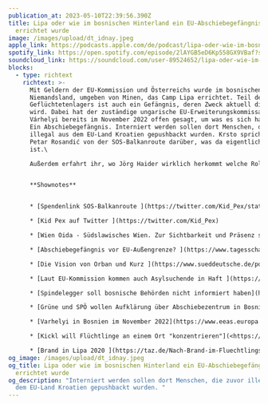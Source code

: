 ```yaml
---
publication_at: 2023-05-10T22:39:56.390Z
title: Lipa oder wie im bosnischen Hinterland ein EU-Abschiebegefängnis
  errichtet wurde
image: /images/upload/dt_idnay.jpeg
apple_link: https://podcasts.apple.com/de/podcast/lipa-oder-wie-im-bosnischen-hinterland-ein-eu-abschiebegef%C3%A4ngnis/id1170436903?i=1000612559586
spotify_link: https://open.spotify.com/episode/2lAYGB5eD6Kp558GX9VBaf?si=aa311e24efa44413
soundcloud_link: https://soundcloud.com/user-89524652/lipa-oder-wie-im-bosnischen-hinterland-ein-eu-abschiebegefangnis-errichtet-wurde?si=9927fca0c5e74af89e71ffb1e10f49a7&utm_source=clipboard&utm_medium=text&utm_campaign=social_sharing
blocks:
  - type: richtext
    richtext: >-
      Mit Geldern der EU-Kommission und Österreichs wurde im bosnischen
      Niemandsland, umgeben von Minen, das Camp Lipa errichtet. Teil des
      Geflüchtetenlagers ist auch ein Gefängnis, deren Zweck aktuell diskutiert
      wird. Dabei hat der zuständige ungarische EU-Erweiterungskommissar Olivér
      Várhelyi bereits im November 2022 offen gesagt, um was es sich handelt:
      Ein Abschiebegefängnis. Interniert werden sollen dort Menschen, die zuvor
      illegal aus dem EU-Land Kroatien gepushbackt wurden. Krsto spricht mit
      Petar Rosandić von der SOS-Balkanroute darüber, was da eigentlich los
      ist.\

      Außerdem erfahrt ihr, wo Jörg Haider wirklich herkommt welche Rolle der ehemalige österreichische Vizekanzler „Spindi“ und sein Institut in Lipa spielen und was „Beč oida“ eigentlich bedeutet. In diesem Sinne. Laku noć Evropa.


      **Shownotes**


      * [Spendenlink SOS-Balkanroute ](https://twitter.com/Kid_Pex/status/1656362053584470021)

      * [Kid Pex auf Twitter ](https://twitter.com/Kid_Pex)

      * [Wien Oida - Südslawisches Wien. Zur Sichtbarkeit und Präsenz südlawischer Sprachen und Kulturen im Wien der Gegenwart. ](https://slawistik.univie.ac.at/forschung/einzelansicht-publikationen/news/suedslawisches-wien-zur-sichtbarkeit-und-praesenz-suedslawischer-sprachen-und-kulturen-im-wien-der-geg-1/)

      * [Abschiebegefängnis vor EU-Außengrenze? ](https://www.tagesschau.de/ausland/europa/migration-internierung-bosnien-101.html)(Tagesschau) 

      * [Die Vision von Orban und Kurz ](https://www.sueddeutsche.de/politik/oesterreich-lipa-bosnien-fluechtlinge-migration-1.5824671)(Süddeutsche Zeitung) 

      * [Laut EU-Kommission kommen auch Asylsuchende in Haft ](https://www.derstandard.de/story/2000146100719/laut-eu-kommission-kommen-in-camp-lipa-auch-asylsuchende-in)(Standard) 

      * [Spindelegger soll bosnische Behörden nicht informiert haben](https://www.kleinezeitung.at/international/6278336/Fluechtlingscamp-Lipa_Kritik-an-Abschiebezentrum_Spindelegger) (Kleine Zeitung) 

      * [Grüne und SPÖ wollen Aufklärung über Abschiebezentrum in Bosnien](https://kurier.at/politik/inland/gruene-und-spoe-wollen-aufklaerung-ueber-abschiebezentrum-in-bosnien/402398954) (Kurier)

      * [Varhelyi in Bosnien im November 2022](https://www.eeas.europa.eu/delegations/bosnia-and-herzegovina/commissioner-oliv%C3%A9r-v%C3%A1rhelyi-bosnia-and-herzegovina-migration-%E2%80%93_en?s=219) (EEAS) 

      * [Kickl will Flüchtlinge an einem Ort "konzentrieren"](<https://www.spiegel.de/politik/ausland/oesterreich-herbert-kickl-will-fluechtlinge-an-einem-ort-konzentrieren-a-1187354.html >) (Spiegel)

      * [Brand in Lipa 2020 ](https://taz.de/Nach-Brand-im-Fluechtlingslager-Lipa/!5740514/)(taz)
og_image: /images/upload/dt_idnay.jpeg
og_title: Lipa oder wie im bosnischen Hinterland ein EU-Abschiebegefängnis
  errichtet wurde
og_description: "Interniert werden sollen dort Menschen, die zuvor illegal aus
  dem EU-Land Kroatien gepushbackt wurden. "
---
```

